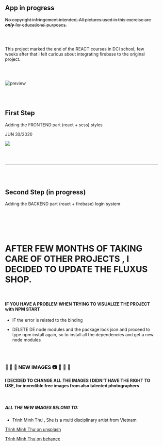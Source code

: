 ## App in progress

~~No copyright infringement intended, All pictures used in this exercise are **_only_** for educational purposes.~~

<br>
<br>

<p>This project marked the end of the REACT courses in DCI school, few weeks after that i felt curious about integrating firebase to the original project.</p>

<br>
<br>

![preview](./src/img-decor/previewshop.gif)

<br>
<br>

<h2>First Step</h2>

<p>Adding the FRONTEND part (react + scss) styles </p>
<p>JUN 30/2020 </p>

[<img src="https://imagizer.imageshack.com/img924/1629/7kZROg.jpg">](https://github.com/nadiamariduena/react-router-intro-dci)

<br>
<br>

<hr>

<br>
<br>

<h2>Second Step (in progress)</h2>

<p>Adding the BACKEND part (react + firebase) login system  </p>

<br>
<br>
<br>
<br>

# AFTER FEW MONTHS OF TAKING CARE OF OTHER PROJECTS , I DECIDED TO UPDATE THE FLUXUS SHOP.

<br>

#### IF YOU HAVE A PROBLEM WHEN TRYING TO VISUALIZE THE PROJECT with NPM START

- IF the error is related to the binding

- DELETE DE node modules and the package lock json and proceed to type npm install again, so to install all the dependencies and get a new node modules

<br>
<br>

###  🌻 🌻 🌻  NEW IMAGES 📷 🌻 🌻 🌻

#### I DECIDED TO CHANGE ALL THE IMAGES I DIDN'T HAVE THE RIGHT TO USE, for incredible free images from also talented photographers

<br>

##### ALL THE NEW IMAGES BELONG TO:

- Trình Minh Thư , She is a multi disciplinary artist from Vietnam

[Trình Minh Thư on unsplash](https://unsplash.com/@imdauphong)

[Trình Minh Thư on behance](https://www.behance.net/imdauphong)

